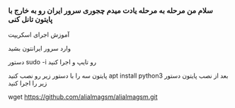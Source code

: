 ### سلام من مرحله به مرحله یادت میدم چجوری سرور ایران رو به خارج با پایتون تانل کنی

آموزش اجرای اسکریپت 

وارد سرور ایرانتون بشید

دستور  sudo -i  رو تایپ و اجرا کنید

پایتون سه را با دستور زیر رو نصب کنید
apt install python3
بعد از نصب پایتون دستور زیر را اجرا کنید 

wget https://github.com/alialmagsm/alialmagsm.git

